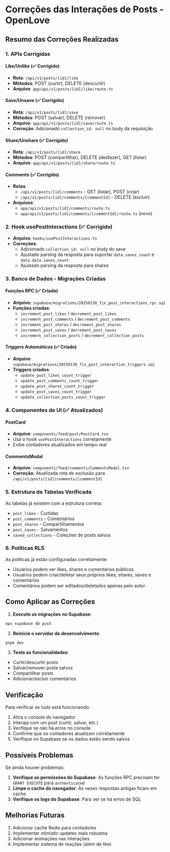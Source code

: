 # Correções das Interações de Posts - OpenLove

## Resumo das Correções Realizadas

### 1. **APIs Corrigidas**

#### Like/Unlike (✅ Corrigido)
- **Rota**: `/api/v1/posts/[id]/like`
- **Métodos**: POST (curtir), DELETE (descurtir)
- **Arquivo**: `app/api/v1/posts/[id]/like/route.ts`

#### Save/Unsave (✅ Corrigido)
- **Rota**: `/api/v1/posts/[id]/save`
- **Métodos**: POST (salvar), DELETE (remover)
- **Arquivo**: `app/api/v1/posts/[id]/save/route.ts`
- **Correção**: Adicionado `collection_id: null` no body da requisição

#### Share/Unshare (✅ Corrigido)
- **Rota**: `/api/v1/posts/[id]/share`
- **Métodos**: POST (compartilhar), DELETE (desfazer), GET (listar)
- **Arquivo**: `app/api/v1/posts/[id]/share/route.ts`

#### Comments (✅ Corrigido)
- **Rotas**: 
  - `/api/v1/posts/[id]/comments` - GET (listar), POST (criar)
  - `/api/v1/posts/[id]/comments/[commentId]` - DELETE (excluir)
- **Arquivos**: 
  - `app/api/v1/posts/[id]/comments/route.ts`
  - `app/api/v1/posts/[id]/comments/[commentId]/route.ts` (novo)

### 2. **Hook usePostInteractions (✅ Corrigido)**
- **Arquivo**: `hooks/usePostInteractions.ts`
- **Correções**:
  - Adicionado `collection_id: null` no body do save
  - Ajustado parsing da resposta para suportar `data.saves_count` e `data.data.saves_count`
  - Ajustado parsing da resposta para shares

### 3. **Banco de Dados - Migrações Criadas**

#### Funções RPC (✅ Criado)
- **Arquivo**: `supabase/migrations/20250130_fix_post_interactions_rpc.sql`
- **Funções criadas**:
  - `increment_post_likes` / `decrement_post_likes`
  - `increment_post_comments` / `decrement_post_comments`
  - `increment_post_shares` / `decrement_post_shares`
  - `increment_post_saves` / `decrement_post_saves`
  - `increment_collection_posts` / `decrement_collection_posts`

#### Triggers Automáticos (✅ Criado)
- **Arquivo**: `supabase/migrations/20250130_fix_post_interaction_triggers.sql`
- **Triggers criados**:
  - `update_post_likes_count_trigger`
  - `update_post_comments_count_trigger`
  - `update_post_shares_count_trigger`
  - `update_post_saves_count_trigger`
  - `update_collection_posts_count_trigger`

### 4. **Componentes de UI (✅ Atualizados)**

#### PostCard
- **Arquivo**: `components/feed/post/PostCard.tsx`
- Usa o hook `usePostInteractions` corretamente
- Exibe contadores atualizados em tempo real

#### CommentsModal
- **Arquivo**: `components/feed/comments/CommentsModal.tsx`
- **Correção**: Atualizada rota de exclusão para `/api/v1/posts/[id]/comments/[commentId]`

### 5. **Estrutura de Tabelas Verificada**

As tabelas já existem com a estrutura correta:
- `post_likes` - Curtidas
- `post_comments` - Comentários
- `post_shares` - Compartilhamentos
- `post_saves` - Salvamentos
- `saved_collections` - Coleções de posts salvos

### 6. **Políticas RLS**

As políticas já estão configuradas corretamente:
- Usuários podem ver likes, shares e comentários públicos
- Usuários podem criar/deletar seus próprios likes, shares, saves e comentários
- Comentários podem ser editados/deletados apenas pelo autor

## Como Aplicar as Correções

1. **Execute as migrações no Supabase**:
```bash
npx supabase db push
```

2. **Reinicie o servidor de desenvolvimento**:
```bash
pnpm dev
```

3. **Teste as funcionalidades**:
- Curtir/descurtir posts
- Salvar/remover posts salvos
- Compartilhar posts
- Adicionar/excluir comentários

## Verificação

Para verificar se tudo está funcionando:

1. Abra o console do navegador
2. Interaja com um post (curtir, salvar, etc.)
3. Verifique se não há erros no console
4. Confirme que os contadores atualizam corretamente
5. Verifique no Supabase se os dados estão sendo salvos

## Possíveis Problemas

Se ainda houver problemas:

1. **Verifique as permissões do Supabase**: As funções RPC precisam ter `GRANT EXECUTE` para `authenticated`
2. **Limpe o cache do navegador**: Às vezes respostas antigas ficam em cache
3. **Verifique os logs do Supabase**: Para ver se há erros de SQL

## Melhorias Futuras

1. Adicionar cache Redis para contadores
2. Implementar otimistic updates mais robustos
3. Adicionar animações nas interações
4. Implementar sistema de reações (além de like)